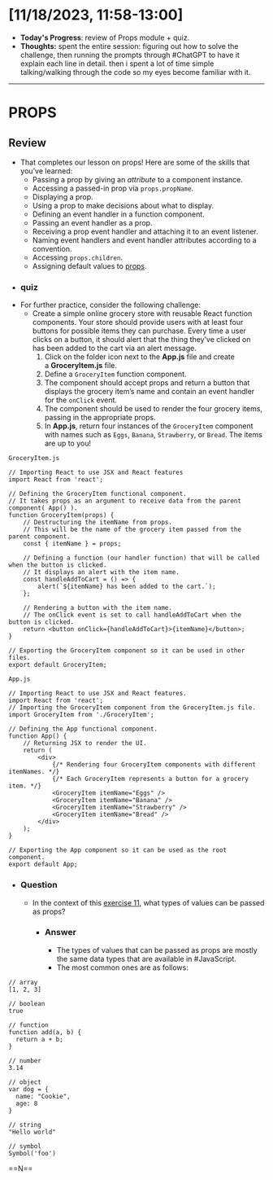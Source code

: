 # [11/18/2023, 11:58-13:00]
- **Today's Progress**: review of Props module + quiz. 
- **Thoughts:** spent the entire session: figuring out how to solve the challenge, then running the prompts through #ChatGPT to have it explain each line in detail. then i spent a lot of time simple talking/walking through the code so my eyes become familiar with it. 
---
# PROPS
## Review
- That completes our lesson on props! Here are some of the skills that you’ve learned:
	- Passing a prop by giving an _attribute_ to a component instance.
	- Accessing a passed-in prop via `props.propName`.
	- Displaying a prop.
	- Using a prop to make decisions about what to display.
	- Defining an event handler in a function component.
	- Passing an event handler as a prop.
	- Receiving a prop event handler and attaching it to an event listener.
	- Naming event handlers and event handler attributes according to a convention.
	- Accessing `props.children`.
	- Assigning default values to [props](https://www.codecademy.com/resources/docs/react/props).
- ### quiz
- For further practice, consider the following challenge:
	- Create a simple online grocery store with reusable React function components. Your store should provide users with at least four buttons for possible items they can purchase. Every time a user clicks on a button, it should alert that the thing they’ve clicked on has been added to the cart via an alert message.
		1. Click on the folder icon next to the **App.js** file and create a **GroceryItem.js** file.
		2. Define a `GroceryItem` function component.
		3. The component should accept props and return a button that displays the grocery item’s name and contain an event handler for the `onClick` event.
		4. The component should be used to render the four grocery items, passing in the appropriate props.
		5. In **App.js**, return four instances of the `GroceryItem` component with names such as `Eggs`, `Banana`, `Strawberry`, or `Bread`. The items are up to you!
```
GroceryItem.js

// Importing React to use JSX and React features
import React from 'react';

// Defining the GroceryItem functional component.
// It takes props as an argument to receive data from the parent component( App() ).
function GroceryItem(props) {
    // Destructuring the itemName from props.
    // This will be the name of the grocery item passed from the parent component.
    const { itemName } = props;

    // Defining a function (our handler function) that will be called when the button is clicked.
    // It displays an alert with the item name.
    const handleAddToCart = () => {
        alert(`${itemName} has been added to the cart.`);
    };

    // Rendering a button with the item name.
    // The onClick event is set to call handleAddToCart when the button is clicked.
    return <button onClick={handleAddToCart}>{itemName}</button>;
}

// Exporting the GroceryItem component so it can be used in other files.
export default GroceryItem;

App.js

// Importing React to use JSX and React features.
import React from 'react';
// Importing the GroceryItem component from the GroceryItem.js file.
import GroceryItem from './GroceryItem';

// Defining the App functional component.
function App() {
    // Returning JSX to render the UI.
    return (
        <div>
            {/* Rendering four GroceryItem components with different itemNames. */}
            {/* Each GroceryItem represents a button for a grocery item. */}
            <GroceryItem itemName="Eggs" />
            <GroceryItem itemName="Banana" />
            <GroceryItem itemName="Strawberry" />
            <GroceryItem itemName="Bread" />
        </div>
    );
}

// Exporting the App component so it can be used as the root component.
export default App;

```
- ### Question
	- In the context of this [exercise 11](https://www.codecademy.com/paths/web-development/tracks/front-end-applications-with-react/modules/react-101-components-interacting-u/lessons/this-props/exercises/props-recap), what types of values can be passed as props?
		- ### Answer
			- The types of values that can be passed as props are mostly the same data types that are available in #JavaScript.
			- The most common ones are as follows:
```
// array
[1, 2, 3]

// boolean
true

// function
function add(a, b) {
  return a + b;
}

// number
3.14

// object
var dog = {
  name: "Cookie",
  age: 8
}

// string 
"Hello world"

// symbol
Symbol('foo')
```
==N==




















































